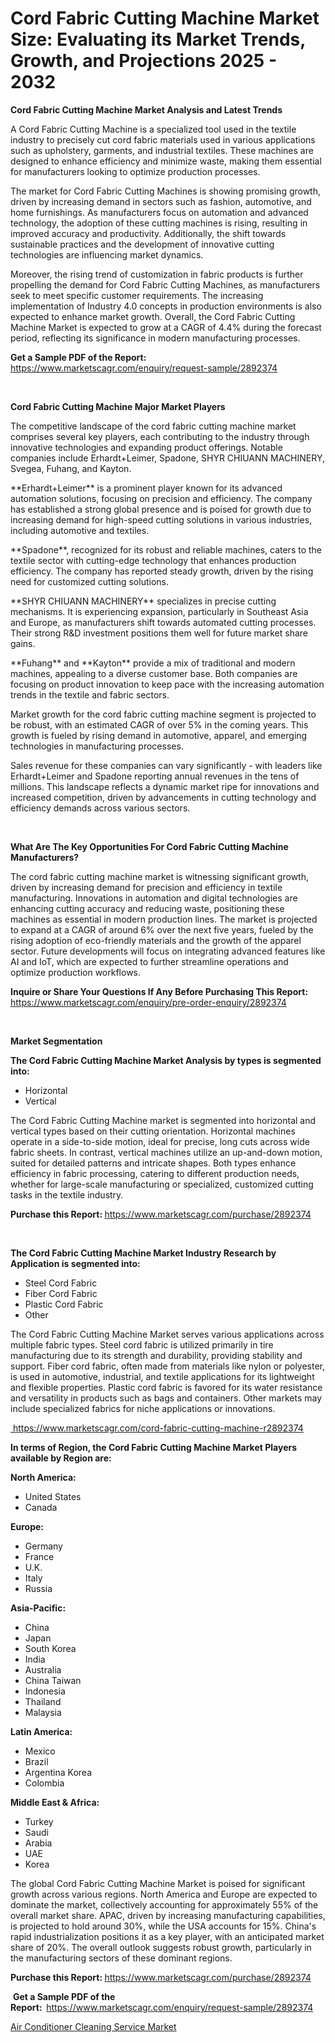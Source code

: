 <p><h1>Cord Fabric Cutting Machine Market Size: Evaluating its Market Trends, Growth, and Projections 2025 - 2032</h1></p><p><strong>Cord Fabric Cutting Machine Market Analysis and Latest Trends</strong></p>
<p><p>A Cord Fabric Cutting Machine is a specialized tool used in the textile industry to precisely cut cord fabric materials used in various applications such as upholstery, garments, and industrial textiles. These machines are designed to enhance efficiency and minimize waste, making them essential for manufacturers looking to optimize production processes.</p><p>The market for Cord Fabric Cutting Machines is showing promising growth, driven by increasing demand in sectors such as fashion, automotive, and home furnishings. As manufacturers focus on automation and advanced technology, the adoption of these cutting machines is rising, resulting in improved accuracy and productivity. Additionally, the shift towards sustainable practices and the development of innovative cutting technologies are influencing market dynamics.</p><p>Moreover, the rising trend of customization in fabric products is further propelling the demand for Cord Fabric Cutting Machines, as manufacturers seek to meet specific customer requirements. The increasing implementation of Industry 4.0 concepts in production environments is also expected to enhance market growth. Overall, the Cord Fabric Cutting Machine Market is expected to grow at a CAGR of 4.4% during the forecast period, reflecting its significance in modern manufacturing processes.</p></p>
<p><strong>Get a Sample PDF of the Report:&nbsp;</strong> <a href="https://www.marketscagr.com/enquiry/request-sample/2892374?utm_campaign=2393&utm_medium=2&utm_source=Github&utm_content=ia&utm_term=15032025&utm_id=cord-fabric-cutting-machine">https://www.marketscagr.com/enquiry/request-sample/2892374</a></p>
<p>&nbsp;</p>
<p><strong>Cord Fabric Cutting Machine Major Market Players</strong></p>
<p><p>The competitive landscape of the cord fabric cutting machine market comprises several key players, each contributing to the industry through innovative technologies and expanding product offerings. Notable companies include Erhardt+Leimer, Spadone, SHYR CHIUANN MACHINERY, Svegea, Fuhang, and Kayton.</p><p>**Erhardt+Leimer** is a prominent player known for its advanced automation solutions, focusing on precision and efficiency. The company has established a strong global presence and is poised for growth due to increasing demand for high-speed cutting solutions in various industries, including automotive and textiles.</p><p>**Spadone**, recognized for its robust and reliable machines, caters to the textile sector with cutting-edge technology that enhances production efficiency. The company has reported steady growth, driven by the rising need for customized cutting solutions.</p><p>**SHYR CHIUANN MACHINERY** specializes in precise cutting mechanisms. It is experiencing expansion, particularly in Southeast Asia and Europe, as manufacturers shift towards automated cutting processes. Their strong R&D investment positions them well for future market share gains.</p><p>**Fuhang** and **Kayton** provide a mix of traditional and modern machines, appealing to a diverse customer base. Both companies are focusing on product innovation to keep pace with the increasing automation trends in the textile and fabric sectors.</p><p>Market growth for the cord fabric cutting machine segment is projected to be robust, with an estimated CAGR of over 5% in the coming years. This growth is fueled by rising demand in automotive, apparel, and emerging technologies in manufacturing processes.</p><p>Sales revenue for these companies can vary significantly - with leaders like Erhardt+Leimer and Spadone reporting annual revenues in the tens of millions. This landscape reflects a dynamic market ripe for innovations and increased competition, driven by advancements in cutting technology and efficiency demands across various sectors.</p></p>
<p>&nbsp;</p>
<p><strong>What Are The Key Opportunities For Cord Fabric Cutting Machine Manufacturers?</strong></p>
<p><p>The cord fabric cutting machine market is witnessing significant growth, driven by increasing demand for precision and efficiency in textile manufacturing. Innovations in automation and digital technologies are enhancing cutting accuracy and reducing waste, positioning these machines as essential in modern production lines. The market is projected to expand at a CAGR of around 6% over the next five years, fueled by the rising adoption of eco-friendly materials and the growth of the apparel sector. Future developments will focus on integrating advanced features like AI and IoT, which are expected to further streamline operations and optimize production workflows.</p></p>
<p><strong>Inquire or Share Your Questions If Any Before Purchasing This Report:</strong> <a href="https://www.marketscagr.com/enquiry/pre-order-enquiry/2892374?utm_campaign=2393&utm_medium=2&utm_source=Github&utm_content=ia&utm_term=15032025&utm_id=cord-fabric-cutting-machine">https://www.marketscagr.com/enquiry/pre-order-enquiry/2892374</a></p>
<p>&nbsp;</p>
<p><strong>Market Segmentation</strong></p>
<p><strong>The Cord Fabric Cutting Machine Market Analysis by types is segmented into:</strong></p>
<p><ul><li>Horizontal</li><li>Vertical</li></ul></p>
<p><p>The Cord Fabric Cutting Machine market is segmented into horizontal and vertical types based on their cutting orientation. Horizontal machines operate in a side-to-side motion, ideal for precise, long cuts across wide fabric sheets. In contrast, vertical machines utilize an up-and-down motion, suited for detailed patterns and intricate shapes. Both types enhance efficiency in fabric processing, catering to different production needs, whether for large-scale manufacturing or specialized, customized cutting tasks in the textile industry.</p></p>
<p><strong>Purchase this Report:&nbsp;</strong><a href="https://www.marketscagr.com/purchase/2892374?utm_campaign=2393&utm_medium=2&utm_source=Github&utm_content=ia&utm_term=15032025&utm_id=cord-fabric-cutting-machine">https://www.marketscagr.com/purchase/2892374</a></p>
<p>&nbsp;</p>
<p><strong>The Cord Fabric Cutting Machine Market Industry Research by Application is segmented into:</strong></p>
<p><ul><li>Steel Cord Fabric</li><li>Fiber Cord Fabric</li><li>Plastic Cord Fabric</li><li>Other</li></ul></p>
<p><p>The Cord Fabric Cutting Machine Market serves various applications across multiple fabric types. Steel cord fabric is utilized primarily in tire manufacturing due to its strength and durability, providing stability and support. Fiber cord fabric, often made from materials like nylon or polyester, is used in automotive, industrial, and textile applications for its lightweight and flexible properties. Plastic cord fabric is favored for its water resistance and versatility in products such as bags and containers. Other markets may include specialized fabrics for niche applications or innovations.</p></p>
<p><a href="https://www.marketscagr.com/cord-fabric-cutting-machine-r2892374?utm_campaign=2393&utm_medium=2&utm_source=Github&utm_content=ia&utm_term=15032025&utm_id=cord-fabric-cutting-machine">&nbsp;https://www.marketscagr.com/cord-fabric-cutting-machine-r2892374</a></p>
<p><strong>In terms of Region, the Cord Fabric Cutting Machine Market Players available by Region are:</strong></p>
<p>
    <p> <strong> North America: </strong>
        <ul>
            <li>United States</li>
            <li>Canada</li>
        </ul>
        </p> 
    <p> <strong> Europe: </strong>
        <ul>
            <li>Germany</li>
            <li>France</li>
            <li>U.K.</li>
            <li>Italy</li>
            <li>Russia</li>
        </ul>
        </p> 
    <p> <strong> Asia-Pacific: </strong>
        <ul>
            <li>China</li>
            <li>Japan</li>
            <li>South Korea</li>
            <li>India</li>
            <li>Australia</li>
            <li>China Taiwan</li>
            <li>Indonesia</li>
            <li>Thailand</li>
            <li>Malaysia</li>
        </ul>
        </p> 
    <p> <strong> Latin America: </strong>
        <ul>
            <li>Mexico</li>
            <li>Brazil</li>
            <li>Argentina Korea</li>
            <li>Colombia</li>
        </ul>
        </p> 
    <p> <strong> Middle East & Africa: </strong>
        <ul>
            <li>Turkey</li>
            <li>Saudi</li>
            <li>Arabia</li>
            <li>UAE</li>
            <li>Korea</li>
        </ul>
    </p>
    </p>
<p><p>The global Cord Fabric Cutting Machine Market is poised for significant growth across various regions. North America and Europe are expected to dominate the market, collectively accounting for approximately 55% of the overall market share. APAC, driven by increasing manufacturing capabilities, is projected to hold around 30%, while the USA accounts for 15%. China's rapid industrialization positions it as a key player, with an anticipated market share of 20%. The overall outlook suggests robust growth, particularly in the manufacturing sectors of these dominant regions.</p></p>
<p><strong>Purchase this Report: </strong><a href="https://www.marketscagr.com/purchase/2892374?utm_campaign=2393&utm_medium=2&utm_source=Github&utm_content=ia&utm_term=15032025&utm_id=cord-fabric-cutting-machine">https://www.marketscagr.com/purchase/2892374</a></p>
<p>&nbsp;<strong>Get a Sample PDF of the Report:&nbsp;&nbsp;</strong><a href="https://www.marketscagr.com/enquiry/request-sample/2892374?utm_campaign=2393&utm_medium=2&utm_source=Github&utm_content=ia&utm_term=15032025&utm_id=cord-fabric-cutting-machine">https://www.marketscagr.com/enquiry/request-sample/2892374</a></p>
<p><strong></strong></p>
<p><p><a href="https://github.com/kbollin866/Market-Research-Report-List-1/blob/main/air-conditioner-cleaning-service-market.md?utm_campaign=2393&utm_medium=2&utm_source=Github&utm_content=ia&utm_term=15032025&utm_id=cord-fabric-cutting-machine">Air Conditioner Cleaning Service Market</a></p></p>